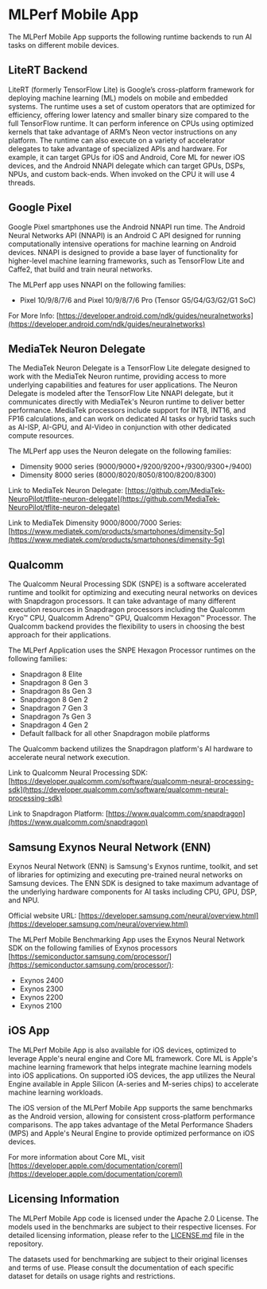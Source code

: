 # MLPerf Mobile App

The MLPerf Mobile App supports the following runtime backends to run AI tasks on different mobile devices.

## LiteRT Backend

LiteRT (formerly TensorFlow Lite) is Google’s cross-platform framework for deploying machine learning (ML) models on mobile and embedded systems. The runtime uses a set of custom operators that are optimized for efficiency, offering lower latency and smaller binary size compared to the full TensorFlow runtime. It can perform inference on CPUs using optimized kernels that take advantage of ARM’s Neon vector instructions on any platform. The runtime can also execute on a variety of accelerator delegates to take advantage of specialized APIs and hardware. For example, it can target GPUs for iOS and Android, Core ML for newer iOS devices, and the Android NNAPI delegate which can target GPUs, DSPs, NPUs, and custom back-ends.
When invoked on the CPU it will use 4 threads.

## Google Pixel

Google Pixel smartphones use the Android NNAPI run time. The Android Neural Networks API (NNAPI) is an Android C API designed for running computationally intensive operations for machine learning on Android devices. NNAPI is designed to provide a base layer of functionality for higher-level machine learning frameworks, such as TensorFlow Lite and Caffe2, that build and train neural networks.

The MLPerf app uses NNAPI on the following families:

* Pixel 10/9/8/7/6 and Pixel 10/9/8/7/6 Pro (Tensor G5/G4/G3/G2/G1 SoC)

<!-- markdown-link-check-disable-next-line -->
For More Info: [https://developer.android.com/ndk/guides/neuralnetworks](https://developer.android.com/ndk/guides/neuralnetworks)

## MediaTek Neuron Delegate

The MediaTek Neuron Delegate is a TensorFlow Lite delegate designed to work with the MediaTek Neuron runtime, providing access to more underlying capabilities and features for user applications. The Neuron Delegate is modeled after the TensorFlow Lite NNAPI delegate, but it communicates directly with MediaTek's Neuron runtime to deliver better performance. MediaTek processors include support for INT8, INT16, and FP16 calculations, and can work on dedicated AI tasks or hybrid tasks such as AI-ISP, AI-GPU, and AI-Video in conjunction with other dedicated compute resources.

The MLPerf app uses the Neuron delegate on the following families:

* Dimensity 9000 series (9000/9000+/9200/9200+/9300/9300+/9400)
* Dimensity 8000 series (8000/8020/8050/8100/8200/8300)

Link to MediaTek Neuron Delegate: [https://github.com/MediaTek-NeuroPilot/tflite-neuron-delegate](https://github.com/MediaTek-NeuroPilot/tflite-neuron-delegate)

Link to MediaTek Dimensity 9000/8000/7000 Series: [https://www.mediatek.com/products/smartphones/dimensity-5g](https://www.mediatek.com/products/smartphones/dimensity-5g)

## Qualcomm

The Qualcomm Neural Processing SDK (SNPE) is a software accelerated runtime and toolkit for optimizing and executing neural networks on devices with Snapdragon processors. It can take advantage of many different execution resources in Snapdragon processors including the Qualcomm Kryo™ CPU, Qualcomm Adreno™ GPU, Qualcomm Hexagon™ Processor. The Qualcomm backend provides the flexibility to users in choosing the best approach for their applications.

The MLPerf Application uses the SNPE Hexagon Processor runtimes on the following families:

* Snapdragon 8 Elite
* Snapdragon 8 Gen 3
* Snapdragon 8s Gen 3
* Snapdragon 8 Gen 2
* Snapdragon 7 Gen 3
* Snapdragon 7s Gen 3
* Snapdragon 4 Gen 2
* Default fallback for all other Snapdragon mobile platforms

The Qualcomm backend utilizes the Snapdragon platform's AI hardware to accelerate neural network execution.

<!-- markdown-link-check-disable-next-line -->
Link to Qualcomm Neural Processing SDK: [https://developer.qualcomm.com/software/qualcomm-neural-processing-sdk](https://developer.qualcomm.com/software/qualcomm-neural-processing-sdk)

Link to Snapdragon Platform: [https://www.qualcomm.com/snapdragon](https://www.qualcomm.com/snapdragon)

## Samsung Exynos Neural Network (ENN)

Exynos Neural Network (ENN) is Samsung's Exynos runtime, toolkit, and set of libraries for optimizing and executing pre-trained neural networks on Samsung devices. The ENN SDK is designed to take maximum advantage of the underlying hardware components for AI tasks including CPU, GPU, DSP, and NPU.

Official website URL: [https://developer.samsung.com/neural/overview.html](https://developer.samsung.com/neural/overview.html)

The MLPerf Mobile Benchmarking App uses the Exynos Neural Network SDK on the following families of Exynos processors [https://semiconductor.samsung.com/processor/](https://semiconductor.samsung.com/processor/):

* Exynos 2400
* Exynos 2300
* Exynos 2200
* Exynos 2100

## iOS App

The MLPerf Mobile App is also available for iOS devices, optimized to leverage Apple's neural engine and Core ML framework. Core ML is Apple's machine learning framework that helps integrate machine learning models into iOS applications. On supported iOS devices, the app utilizes the Neural Engine available in Apple Silicon (A-series and M-series chips) to accelerate machine learning workloads.

The iOS version of the MLPerf Mobile App supports the same benchmarks as the Android version, allowing for consistent cross-platform performance comparisons. The app takes advantage of the Metal Performance Shaders (MPS) and Apple's Neural Engine to provide optimized performance on iOS devices.

For more information about Core ML, visit [https://developer.apple.com/documentation/coreml](https://developer.apple.com/documentation/coreml)

## Licensing Information

The MLPerf Mobile App code is licensed under the Apache 2.0 License. The models used in the benchmarks are subject to their respective licenses. For detailed licensing information, please refer to the [LICENSE.md](https://github.com/mlcommons/mobile_app_open/blob/master/LICENSE.md) file in the repository.

The datasets used for benchmarking are subject to their original licenses and terms of use. Please consult the documentation of each specific dataset for details on usage rights and restrictions.
